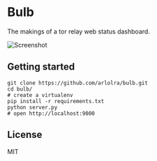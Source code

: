 Bulb
====

The makings of a tor relay web status dashboard.

![Screenshot](http://cl.ly/image/2o2p1j1m1M1f/download/Screen%20Shot%202014-04-08%20at%202.49.00%20PM.png)

Getting started
---------------

```
git clone https://github.com/arlolra/bulb.git
cd bulb/
# create a virtualenv
pip install -r requirements.txt
python server.py
# open http://localhost:9000
```

License
-------

MIT